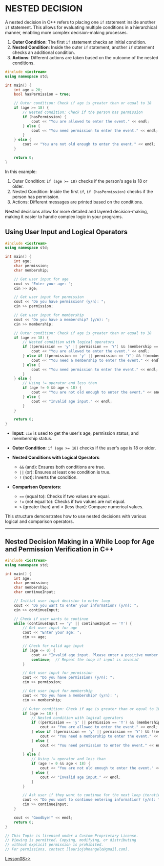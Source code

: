 # NESTED DECISION
A nested decision in C++ refers to placing one `if` statement inside another `if` statement. This allows for evaluating multiple conditions in a hierarchical manner, enabling more complex decision-making processes.

1. **Outer Condition**: The first `if` statement checks an initial condition.
2. **Nested Condition**: Inside the outer `if` statement, another `if` statement checks an additional condition.
3. **Actions**: Different actions are taken based on the outcome of the nested conditions.

```cpp
#include <iostream>
using namespace std;

int main() {
    int age = 20;
    bool hasPermission = true;

    // Outer condition: Check if age is greater than or equal to 18
    if (age >= 18) {
        // Nested condition: Check if the person has permission
        if (hasPermission) {
            cout << "You are allowed to enter the event." << endl;
        } else {
            cout << "You need permission to enter the event." << endl;
        }
    } else {
        cout << "You are not old enough to enter the event." << endl;
    }

    return 0;
}
```
In this example:
1. Outer Condition: `if (age >= 18)` checks if the person's age is 18 or older.
2. Nested Condition: Inside the first `if`, `if (hasPermission)` checks if the person has permission.
3. Actions: Different messages are printed based on the conditions.

Nested decisions allow for more detailed and layered decision-making, making it easier to handle complex logic in your programs.

## Using User Input and Logical Operators
```cpp
#include <iostream>
using namespace std;

int main() {
    int age;
    char permission;
    char membership;

    // Get user input for age
    cout << "Enter your age: ";
    cin >> age;

    // Get user input for permission
    cout << "Do you have permission? (y/n): ";
    cin >> permission;

    // Get user input for membership
    cout << "Do you have a membership? (y/n): ";
    cin >> membership;

    // Outer condition: Check if age is greater than or equal to 18
    if (age >= 18) {
        // Nested condition with logical operators
        if ((permission == 'y' || permission == 'Y') && (membership == 'y' || membership == 'Y')) {
            cout << "You are allowed to enter the event." << endl;
        } else if ((permission == 'y' || permission == 'Y') && !(membership == 'y' || membership == 'Y')) {
            cout << "You need a membership to enter the event." << endl;
        } else {
            cout << "You need permission to enter the event." << endl;
        }
    } else {
        // Using != operator and less than
        if (age != 0 && age < 18) {
            cout << "You are not old enough to enter the event." << endl;
        } else {
            cout << "Invalid age input." << endl;
        }
    }

    return 0;
}
```
- **Input**: `cin` is used to get the user's age, permission status, and membership status.
- **Outer Condition**: `if (age >= 18)` checks if the user's age is 18 or older.
- **Nested Conditions with Logical Operators**:
    - `&&` (and): Ensures both conditions are true.
    - `||` (or): Ensures at least one condition is true.
    - `!` (not): Inverts the condition.

- **Comparison Operators**:
    - `==` (equal to): Checks if two values are equal.
    - `!=` (not equal to): Checks if two values are not equal.
    - `>` (greater than) and < (less than): Compare numerical values.

This structure demonstrates how to use nested decisions with various logical and comparison operators.

---

## Nested Decision Making in a While Loop for Age and Permission Verification in C++
```cpp
#include <iostream>
using namespace std;

int main() {
    int age;
    char permission;
    char membership;
    char continueInput;

    // Initial user input decision to enter loop
    cout << "Do you want to enter your information? (y/n): ";
    cin >> continueInput;

    // Check if user wants to continue
    while (continueInput == 'y' || continueInput == 'Y') {
        // Get user input for age
        cout << "Enter your age: ";
        cin >> age;

        // Check for valid age input
        if (age <= 0) {
            cout << "Invalid age input. Please enter a positive number." << endl;
            continue;  // Repeat the loop if input is invalid
        }

        // Get user input for permission
        cout << "Do you have permission? (y/n): ";
        cin >> permission;

        // Get user input for membership
        cout << "Do you have a membership? (y/n): ";
        cin >> membership;

        // Outer condition: Check if age is greater than or equal to 18
        if (age >= 18) {
            // Nested condition with logical operators
            if ((permission == 'y' || permission == 'Y') && (membership == 'y' || membership == 'Y')) {
                cout << "You are allowed to enter the event." << endl;
            } else if ((permission == 'y' || permission == 'Y') && !(membership == 'y' || membership == 'Y')) {
                cout << "You need a membership to enter the event." << endl;
            } else {
                cout << "You need permission to enter the event." << endl;
            }
        } else {
            // Using != operator and less than
            if (age != 0 && age < 18) {
                cout << "You are not old enough to enter the event." << endl;
            } else {
                cout << "Invalid age input." << endl;
            }
        }

        // Ask user if they want to continue for the next loop iteration
        cout << "Do you want to continue entering information? (y/n): ";
        cin >> continueInput;
    }

    cout << "Goodbye!" << endl;
    return 0;
}
```

```cpp
// This Topic is licensed under a Custom Proprietary License.
// Viewing is permitted. Copying, modifying, or distributing
// without explicit permission is prohibited.
// For permissions, contact [lauriojohnangelo@gmail.com].
```

[Lesson08>>](/Lesson08/Topic01.md)
